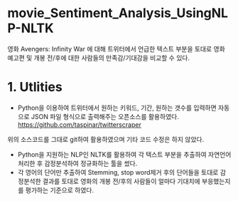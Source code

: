# movie_Sentiment_Analysis_UsingNLP-NLTK

영화 Avengers: Infinity War 에 대해 트위터에서 언급한 텍스트 부분을 토대로 
영화 예고편 및 개봉 전/후에 대한 사람들의 만족감/기대감을 비교할 수 있다.

# 1. Utlities

* Python을 이용하여 트위터에서 원하는 키워드, 기간, 원하는 갯수를 입력하면 자동으로 JSON 파일 형식으로 출력해주는 오픈소스를 활용하였다.
 https://github.com/taspinar/twitterscraper
 
 위의 소스코드를 그대로 git하여 활용하였으며 기타 코드 수정은 하지 않았다.
 
* Python을 지원하는 NLP인 NLTK를 활용하여 각 텍스트 부분을 추출하여 자연언어 처리한 후 감정분석하여 정규화하는 툴을 썼다.
* 각 영어의 단어만 추출하여 Stemming, stop word제거 후의 단어들을 토대로 감정분석한 결과를 토대로 영화의 개봉 전/후의 사람들이 얼마다 기대치에 부응했는지를 평가하는 기준으로 하였다.
